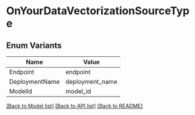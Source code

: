 # OnYourDataVectorizationSourceType

## Enum Variants

| Name | Value |
|---- | -----|
| Endpoint | endpoint |
| DeploymentName | deployment_name |
| ModelId | model_id |


[[Back to Model list]](../README.md#documentation-for-models) [[Back to API list]](../README.md#documentation-for-api-endpoints) [[Back to README]](../README.md)


